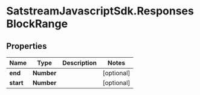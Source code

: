 # SatstreamJavascriptSdk.ResponsesBlockRange

## Properties
Name | Type | Description | Notes
------------ | ------------- | ------------- | -------------
**end** | **Number** |  | [optional] 
**start** | **Number** |  | [optional] 
